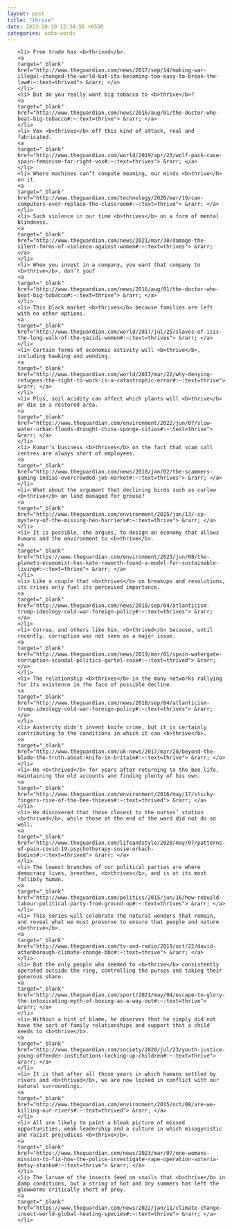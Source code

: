 ```yaml
---
layout: post
title: "thrive"
date: 2023-10-10 12:34:56 +0530
categories: auto-words
---
```

<ol>

    <li> Free trade has <b>thrived</b>.
    <a 
    target="_blank" 
    href="http://www.theguardian.com/news/2017/sep/14/making-war-illegal-changed-the-world-but-its-becoming-too-easy-to-break-the-law#:~:text=thrived"> &rarr; </a>
    </li>
    <li> But do you really want big tobacco to <b>thrive</b>?
    <a 
    target="_blank" 
    href="http://www.theguardian.com/news/2016/aug/01/the-doctor-who-beat-big-tobacco#:~:text=thrive"> &rarr; </a>
    </li>
    <li> Vox <b>thrives</b> off this kind of attack, real and fabricated.
    <a 
    target="_blank" 
    href="http://www.theguardian.com/world/2019/apr/23/wolf-pack-case-spain-feminism-far-right-vox#:~:text=thrives"> &rarr; </a>
    </li>
    <li> Where machines can’t compute meaning, our minds <b>thrive</b> on it.
    <a 
    target="_blank" 
    href="http://www.theguardian.com/technology/2020/mar/19/can-computers-ever-replace-the-classroom#:~:text=thrive"> &rarr; </a>
    </li>
    <li> Such violence in our time <b>thrives</b> on a form of mental blindness.
    <a 
    target="_blank" 
    href="http://www.theguardian.com/news/2021/mar/30/damage-the-silent-forms-of-violence-against-women#:~:text=thrives"> &rarr; </a>
    </li>
    <li> When you invest in a company, you want that company to <b>thrive</b>, don’t you?
    <a 
    target="_blank" 
    href="http://www.theguardian.com/news/2016/aug/01/the-doctor-who-beat-big-tobacco#:~:text=thrive"> &rarr; </a>
    </li>
    <li> This black market <b>thrives</b> because families are left with no other options.
    <a 
    target="_blank" 
    href="http://www.theguardian.com/world/2017/jul/25/slaves-of-isis-the-long-walk-of-the-yazidi-women#:~:text=thrives"> &rarr; </a>
    </li>
    <li> Certain forms of economic activity will <b>thrive</b>, including hawking and vending.
    <a 
    target="_blank" 
    href="http://www.theguardian.com/world/2017/mar/22/why-denying-refugees-the-right-to-work-is-a-catastrophic-error#:~:text=thrive"> &rarr; </a>
    </li>
    <li> Plus, soil acidity can affect which plants will <b>thrive</b> or die in a restored area.
    <a 
    target="_blank" 
    href="https://www.theguardian.com/environment/2022/jun/07/slow-water-urban-floods-drought-china-sponge-cities#:~:text=thrive"> &rarr; </a>
    </li>
    <li> Kumar’s business <b>thrives</b> on the fact that scam call centres are always short of employees.
    <a 
    target="_blank" 
    href="http://www.theguardian.com/news/2018/jan/02/the-scammers-gaming-indias-overcrowded-job-market#:~:text=thrives"> &rarr; </a>
    </li>
    <li> What about the argument that declining birds such as curlew <b>thrive</b> on land managed for grouse?
    <a 
    target="_blank" 
    href="http://www.theguardian.com/environment/2015/jan/13/-sp-mystery-of-the-missing-hen-harriers#:~:text=thrive"> &rarr; </a>
    </li>
    <li> It is possible, she argues, to design an economy that allows humans and the environment to <b>thrive</b>.
    <a 
    target="_blank" 
    href="https://www.theguardian.com/environment/2023/jun/08/the-planets-economist-has-kate-raworth-found-a-model-for-sustainable-living#:~:text=thrive"> &rarr; </a>
    </li>
    <li> Like a couple that <b>thrives</b> on breakups and resolutions, its crises only fuel its perceived importance.
    <a 
    target="_blank" 
    href="http://www.theguardian.com/news/2018/sep/04/atlanticism-trump-ideology-cold-war-foreign-policy#:~:text=thrives"> &rarr; </a>
    </li>
    <li> Correa, and others like him, <b>thrived</b> because, until recently, corruption was not seen as a major issue.
    <a 
    target="_blank" 
    href="http://www.theguardian.com/news/2019/mar/01/spain-watergate-corruption-scandal-politics-gurtel-case#:~:text=thrived"> &rarr; </a>
    </li>
    <li> The relationship <b>thrives</b> in the many networks rallying for its existence in the face of possible decline.
    <a 
    target="_blank" 
    href="http://www.theguardian.com/news/2018/sep/04/atlanticism-trump-ideology-cold-war-foreign-policy#:~:text=thrives"> &rarr; </a>
    </li>
    <li> Austerity didn’t invent knife crime, but it is certainly contributing to the conditions in which it can <b>thrive</b>.
    <a 
    target="_blank" 
    href="http://www.theguardian.com/uk-news/2017/mar/28/beyond-the-blade-the-truth-about-knife-in-britain#:~:text=thrive"> &rarr; </a>
    </li>
    <li> He <b>thrived</b> for years after returning to the bee life, maintaining the old accounts and finding plenty of his own.
    <a 
    target="_blank" 
    href="http://www.theguardian.com/environment/2016/may/17/sticky-fingers-rise-of-the-bee-thieves#:~:text=thrived"> &rarr; </a>
    </li>
    <li> He discovered that those closest to the nurses’ station <b>thrived</b>, while those at the end of the ward did not do so well.
    <a 
    target="_blank" 
    href="http://www.theguardian.com/lifeandstyle/2020/may/07/patterns-of-pain-covid-19-psychotherapy-susie-orbach-bodies#:~:text=thrived"> &rarr; </a>
    </li>
    <li> The lowest branches of our political parties are where democracy lives, breathes, <b>thrives</b>, and is at its most fallibly human.
    <a 
    target="_blank" 
    href="http://www.theguardian.com/politics/2015/jun/16/how-rebuild-labour-political-party-from-ground-up#:~:text=thrives"> &rarr; </a>
    </li>
    <li> This series will celebrate the natural wonders that remain, and reveal what we must preserve to ensure that people and nature <b>thrive</b>.
    <a 
    target="_blank" 
    href="http://www.theguardian.com/tv-and-radio/2019/oct/22/david-attenborough-climate-change-bbc#:~:text=thrive"> &rarr; </a>
    </li>
    <li> But the only people who seemed to <b>thrive</b> consistently operated outside the ring, controlling the purses and taking their generous share.
    <a 
    target="_blank" 
    href="http://www.theguardian.com/sport/2021/may/04/escape-to-glory-the-intoxicating-myth-of-boxing-as-a-way-out#:~:text=thrive"> &rarr; </a>
    </li>
    <li> Without a hint of blame, he observes that he simply did not have the sort of family relationships and support that a child needs to <b>thrive</b>.
    <a 
    target="_blank" 
    href="http://www.theguardian.com/society/2020/jul/23/youth-justice-young-offender-institutions-locking-up-children#:~:text=thrive"> &rarr; </a>
    </li>
    <li> It is that after all those years in which humans settled by rivers and <b>thrived</b>, we are now locked in conflict with our natural surroundings.
    <a 
    target="_blank" 
    href="http://www.theguardian.com/environment/2015/oct/08/are-we-killing-our-rivers#:~:text=thrived"> &rarr; </a>
    </li>
    <li> All are likely to paint a bleak picture of missed opportunities, weak leadership and a culture in which misogynistic and racist prejudices <b>thrive</b>.
    <a 
    target="_blank" 
    href="https://www.theguardian.com/news/2023/mar/07/one-womans-mission-to-fix-how-the-police-investigate-rape-operation-soteria-betsy-stanko#:~:text=thrive"> &rarr; </a>
    </li>
    <li> The larvae of the insects feed on snails that <b>thrive</b> in damp conditions, but a string of hot and dry summers has left the glowworms critically short of prey.
    <a 
    target="_blank" 
    href="https://www.theguardian.com/news/2022/jan/11/climate-change-insect-world-global-heating-species#:~:text=thrive"> &rarr; </a>
    </li>